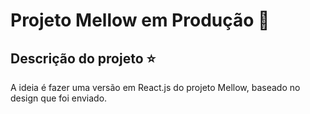 # Projeto Mellow em Produção :construction:

## Descrição do projeto :star:

A ideia é fazer uma versão  em React.js do projeto Mellow, baseado no design que foi enviado.
